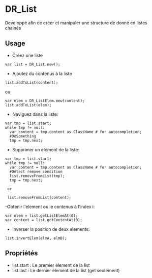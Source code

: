 # DR_List 
Developpé afin de créer et manipuler une structure de donné en listes chainés


## Usage
- Créez une liste
```
var list = DR_List.new();
```
- Ajoutez du contenus à la liste
```
list.addToList(content);
```
ou 
```
var elem = DR_ListElem.new(content);
list.addToList(elem);
```
- Naviguez dans la liste:
```
var tmp = list.start;
while tmp != null:
  var content = tmp.content as ClassName # for autocompletion;
  #DoSomething
  tmp = tmp.next;
```
- Supprimer un element de la liste:
```
var tmp = list.start;
while tmp != null:
  var content = tmp.content as ClassName # for autocompletion;
  #Détect remove condition
  list.removeFromList(tmp);
  tmp = tmp.next;
  
 or
 
 list.removeFromList(content);
```
-Obtenir l'element ou le contenus à l'index i:
```
var elem = list.getListElemAt(0);
var content = list.getContentAt(0);
```
- Inverser la position de deux elements:
```
list.invertElem(elmA, elmB);
```

## Propriétés
- list.start : Le premier élement de la list
- list.last : Le dernier élement de la list (get seulement)
